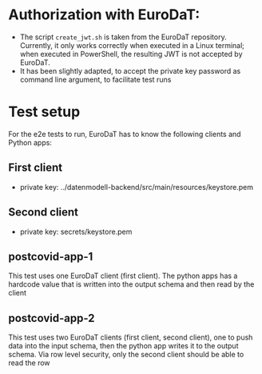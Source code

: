 # Authorization with EuroDaT:
- The script `create_jwt.sh` is taken from the EuroDaT repository. 
Currently, it only works correctly when executed in a Linux terminal; when executed in 
PowerShell, the resulting JWT is not accepted by EuroDaT.
- It has been slightly adapted, to accept the private key password as command line argument, to 
  facilitate test runs

# Test setup
For the e2e tests to run, EuroDaT has to know the following clients and Python apps:

## First client
- private key: ../datenmodell-backend/src/main/resources/keystore.pem

## Second client
- private key: secrets/keystore.pem

## postcovid-app-1

This test uses one EuroDaT client (first client). The python apps has a hardcode value that is written into the output schema and then read by the client

## postcovid-app-2

This test uses two EuroDaT clients (first client, second client), one to push data into the input schema, then the python app writes it to the output schema.
Via row level security, only the second client should be able to read the row

